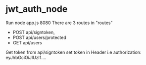 # jwt_auth_node

  Run node app.js 8080
  There are 3 routes in "routes" 
   - POST api/signtoken, 
   - POST api/users/protected 
   - GET api/users
    
   Get token from api/signtoken set token in Header i.e authorization: eyJhbGciOiJIUzI1....
